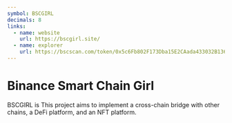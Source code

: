 ```yaml
---
symbol: BSCGIRL
decimals: 8
links:
  - name: website
    url: https://bscgirl.site/
  - name: explorer
    url: https://bscscan.com/token/0x5c6Fb802F173Dba15E2CAada433032B1368aF59f
---
```


# Binance Smart Chain Girl

BSCGIRL is This project aims to implement a cross-chain bridge with other chains, a DeFi platform, and an NFT platform.
